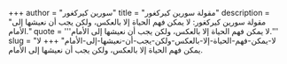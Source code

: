 +++
author = "سورين كيركغور"
title = "مقولة سورين كيركغور"
description = "مقولة سورين كيركغور: لا يمكن فهم الحياة إلا بالعكس، ولكن يجب أن نعيشها إلى الأمام."
quote = '''لا يمكن فهم الحياة إلا بالعكس، ولكن يجب أن نعيشها إلى الأمام.''' 
slug = "لا-يمكن-فهم-الحياة-إلا-بالعكس-ولكن-يجب-أن-نعيشها-إلى-الأمام"
+++
لا يمكن فهم الحياة إلا بالعكس، ولكن يجب أن نعيشها إلى الأمام.
